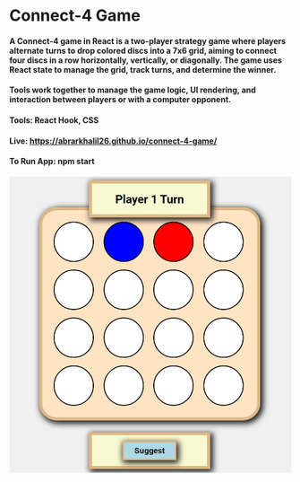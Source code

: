 # Connect-4 Game
#### A Connect-4 game in React is a two-player strategy game where players alternate turns to drop colored discs into a 7x6 grid, aiming to connect four discs in a row horizontally, vertically, or diagonally. The game uses React state to manage the grid, track turns, and determine the winner.

#### Tools work together to manage the game logic, UI rendering, and interaction between players or with a computer opponent.

#### Tools: React Hook, CSS
#### Live: https://abrarkhalil26.github.io/connect-4-game/
#### To Run App: npm start
![](https://github.com/AbrarKhalil26/connect-4-game/blob/main/design/design.jpeg)
